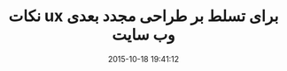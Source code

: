---
layout: post
title: "نکات ux برای تسلط بر طراحی مجدد بعدی وب سایت"
date: 2015-10-18 19:41:12
section: article
tags: ux
link: "http://roocket.ir/articles/ux-tips-website-redesign"
user: "نوید کاشانی"
user_link: "http://navid.kashani.ir/"
---